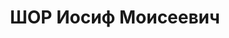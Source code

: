 ---
title: ШОР Иосиф Моисеевич
description: 'Род. в 1904, Винницкая обл., г. Гайсин, еврей, обр.: низшее, бывший
  член ВКП(б). Проживал: г. Пятигорск. Зам. начальника крайзо

  Арестован 27.06.1937. Приговор: ВМН. Расстрелян'
---